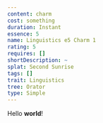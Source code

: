 ```yaml
---
content: charm
cost: something
duration: Instant
essence: 5
name: Linguistics e5 Charm 1
rating: 5
requires: []
shortDescription: ~
splat: Second Sunrise
tags: []
trait: Linguistics
tree: Orator
type: Simple
---
```


Hello **world**!
